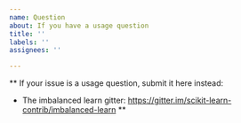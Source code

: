```yaml
---
name: Question
about: If you have a usage question
title: ''
labels: ''
assignees: ''

---
```


**
If your issue is a usage question, submit it here instead:
- The imbalanced learn gitter: https://gitter.im/scikit-learn-contrib/imbalanced-learn
**

